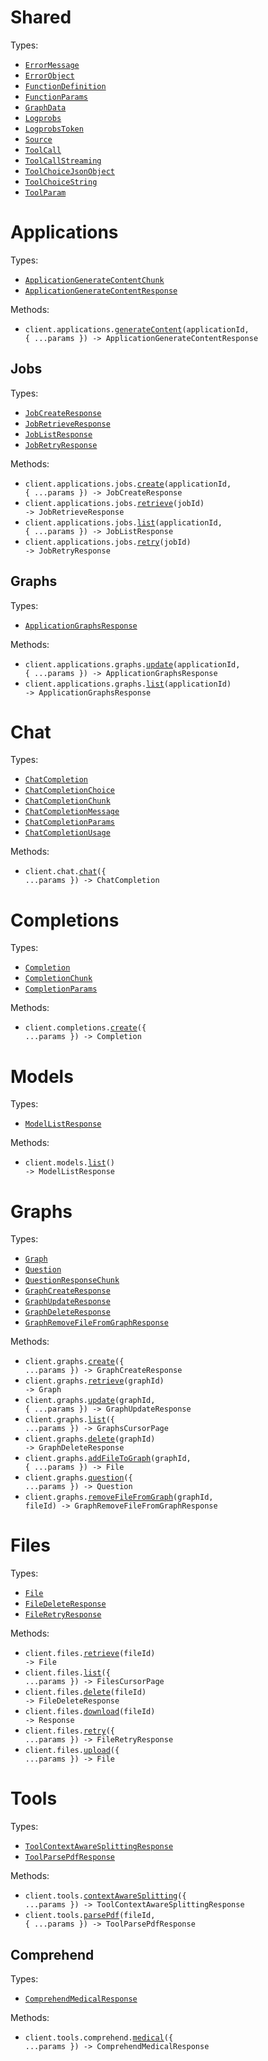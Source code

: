 # Shared

Types:

- <code><a href="./src/resources/shared.ts">ErrorMessage</a></code>
- <code><a href="./src/resources/shared.ts">ErrorObject</a></code>
- <code><a href="./src/resources/shared.ts">FunctionDefinition</a></code>
- <code><a href="./src/resources/shared.ts">FunctionParams</a></code>
- <code><a href="./src/resources/shared.ts">GraphData</a></code>
- <code><a href="./src/resources/shared.ts">Logprobs</a></code>
- <code><a href="./src/resources/shared.ts">LogprobsToken</a></code>
- <code><a href="./src/resources/shared.ts">Source</a></code>
- <code><a href="./src/resources/shared.ts">ToolCall</a></code>
- <code><a href="./src/resources/shared.ts">ToolCallStreaming</a></code>
- <code><a href="./src/resources/shared.ts">ToolChoiceJsonObject</a></code>
- <code><a href="./src/resources/shared.ts">ToolChoiceString</a></code>
- <code><a href="./src/resources/shared.ts">ToolParam</a></code>

# Applications

Types:

- <code><a href="./src/resources/applications/applications.ts">ApplicationGenerateContentChunk</a></code>
- <code><a href="./src/resources/applications/applications.ts">ApplicationGenerateContentResponse</a></code>

Methods:

- <code title="post /v1/applications/{application_id}">client.applications.<a href="./src/resources/applications/applications.ts">generateContent</a>(applicationId, { ...params }) -> ApplicationGenerateContentResponse</code>

## Jobs

Types:

- <code><a href="./src/resources/applications/jobs.ts">JobCreateResponse</a></code>
- <code><a href="./src/resources/applications/jobs.ts">JobRetrieveResponse</a></code>
- <code><a href="./src/resources/applications/jobs.ts">JobListResponse</a></code>
- <code><a href="./src/resources/applications/jobs.ts">JobRetryResponse</a></code>

Methods:

- <code title="post /v1/applications/{application_id}/jobs">client.applications.jobs.<a href="./src/resources/applications/jobs.ts">create</a>(applicationId, { ...params }) -> JobCreateResponse</code>
- <code title="get /v1/applications/jobs/{job_id}">client.applications.jobs.<a href="./src/resources/applications/jobs.ts">retrieve</a>(jobId) -> JobRetrieveResponse</code>
- <code title="get /v1/applications/{application_id}/jobs">client.applications.jobs.<a href="./src/resources/applications/jobs.ts">list</a>(applicationId, { ...params }) -> JobListResponse</code>
- <code title="post /v1/applications/jobs/{job_id}/retry">client.applications.jobs.<a href="./src/resources/applications/jobs.ts">retry</a>(jobId) -> JobRetryResponse</code>

## Graphs

Types:

- <code><a href="./src/resources/applications/graphs.ts">ApplicationGraphsResponse</a></code>

Methods:

- <code title="put /v1/applications/{application_id}/graphs">client.applications.graphs.<a href="./src/resources/applications/graphs.ts">update</a>(applicationId, { ...params }) -> ApplicationGraphsResponse</code>
- <code title="get /v1/applications/{application_id}/graphs">client.applications.graphs.<a href="./src/resources/applications/graphs.ts">list</a>(applicationId) -> ApplicationGraphsResponse</code>

# Chat

Types:

- <code><a href="./src/resources/chat.ts">ChatCompletion</a></code>
- <code><a href="./src/resources/chat.ts">ChatCompletionChoice</a></code>
- <code><a href="./src/resources/chat.ts">ChatCompletionChunk</a></code>
- <code><a href="./src/resources/chat.ts">ChatCompletionMessage</a></code>
- <code><a href="./src/resources/chat.ts">ChatCompletionParams</a></code>
- <code><a href="./src/resources/chat.ts">ChatCompletionUsage</a></code>

Methods:

- <code title="post /v1/chat">client.chat.<a href="./src/resources/chat.ts">chat</a>({ ...params }) -> ChatCompletion</code>

# Completions

Types:

- <code><a href="./src/resources/completions.ts">Completion</a></code>
- <code><a href="./src/resources/completions.ts">CompletionChunk</a></code>
- <code><a href="./src/resources/completions.ts">CompletionParams</a></code>

Methods:

- <code title="post /v1/completions">client.completions.<a href="./src/resources/completions.ts">create</a>({ ...params }) -> Completion</code>

# Models

Types:

- <code><a href="./src/resources/models.ts">ModelListResponse</a></code>

Methods:

- <code title="get /v1/models">client.models.<a href="./src/resources/models.ts">list</a>() -> ModelListResponse</code>

# Graphs

Types:

- <code><a href="./src/resources/graphs.ts">Graph</a></code>
- <code><a href="./src/resources/graphs.ts">Question</a></code>
- <code><a href="./src/resources/graphs.ts">QuestionResponseChunk</a></code>
- <code><a href="./src/resources/graphs.ts">GraphCreateResponse</a></code>
- <code><a href="./src/resources/graphs.ts">GraphUpdateResponse</a></code>
- <code><a href="./src/resources/graphs.ts">GraphDeleteResponse</a></code>
- <code><a href="./src/resources/graphs.ts">GraphRemoveFileFromGraphResponse</a></code>

Methods:

- <code title="post /v1/graphs">client.graphs.<a href="./src/resources/graphs.ts">create</a>({ ...params }) -> GraphCreateResponse</code>
- <code title="get /v1/graphs/{graph_id}">client.graphs.<a href="./src/resources/graphs.ts">retrieve</a>(graphId) -> Graph</code>
- <code title="put /v1/graphs/{graph_id}">client.graphs.<a href="./src/resources/graphs.ts">update</a>(graphId, { ...params }) -> GraphUpdateResponse</code>
- <code title="get /v1/graphs">client.graphs.<a href="./src/resources/graphs.ts">list</a>({ ...params }) -> GraphsCursorPage</code>
- <code title="delete /v1/graphs/{graph_id}">client.graphs.<a href="./src/resources/graphs.ts">delete</a>(graphId) -> GraphDeleteResponse</code>
- <code title="post /v1/graphs/{graph_id}/file">client.graphs.<a href="./src/resources/graphs.ts">addFileToGraph</a>(graphId, { ...params }) -> File</code>
- <code title="post /v1/graphs/question">client.graphs.<a href="./src/resources/graphs.ts">question</a>({ ...params }) -> Question</code>
- <code title="delete /v1/graphs/{graph_id}/file/{file_id}">client.graphs.<a href="./src/resources/graphs.ts">removeFileFromGraph</a>(graphId, fileId) -> GraphRemoveFileFromGraphResponse</code>

# Files

Types:

- <code><a href="./src/resources/files.ts">File</a></code>
- <code><a href="./src/resources/files.ts">FileDeleteResponse</a></code>
- <code><a href="./src/resources/files.ts">FileRetryResponse</a></code>

Methods:

- <code title="get /v1/files/{file_id}">client.files.<a href="./src/resources/files.ts">retrieve</a>(fileId) -> File</code>
- <code title="get /v1/files">client.files.<a href="./src/resources/files.ts">list</a>({ ...params }) -> FilesCursorPage</code>
- <code title="delete /v1/files/{file_id}">client.files.<a href="./src/resources/files.ts">delete</a>(fileId) -> FileDeleteResponse</code>
- <code title="get /v1/files/{file_id}/download">client.files.<a href="./src/resources/files.ts">download</a>(fileId) -> Response</code>
- <code title="post /v1/files/retry">client.files.<a href="./src/resources/files.ts">retry</a>({ ...params }) -> FileRetryResponse</code>
- <code title="post /v1/files">client.files.<a href="./src/resources/files.ts">upload</a>({ ...params }) -> File</code>

# Tools

Types:

- <code><a href="./src/resources/tools/tools.ts">ToolContextAwareSplittingResponse</a></code>
- <code><a href="./src/resources/tools/tools.ts">ToolParsePdfResponse</a></code>

Methods:

- <code title="post /v1/tools/context-aware-splitting">client.tools.<a href="./src/resources/tools/tools.ts">contextAwareSplitting</a>({ ...params }) -> ToolContextAwareSplittingResponse</code>
- <code title="post /v1/tools/pdf-parser/{file_id}">client.tools.<a href="./src/resources/tools/tools.ts">parsePdf</a>(fileId, { ...params }) -> ToolParsePdfResponse</code>

## Comprehend

Types:

- <code><a href="./src/resources/tools/comprehend.ts">ComprehendMedicalResponse</a></code>

Methods:

- <code title="post /v1/tools/comprehend/medical">client.tools.comprehend.<a href="./src/resources/tools/comprehend.ts">medical</a>({ ...params }) -> ComprehendMedicalResponse</code>
